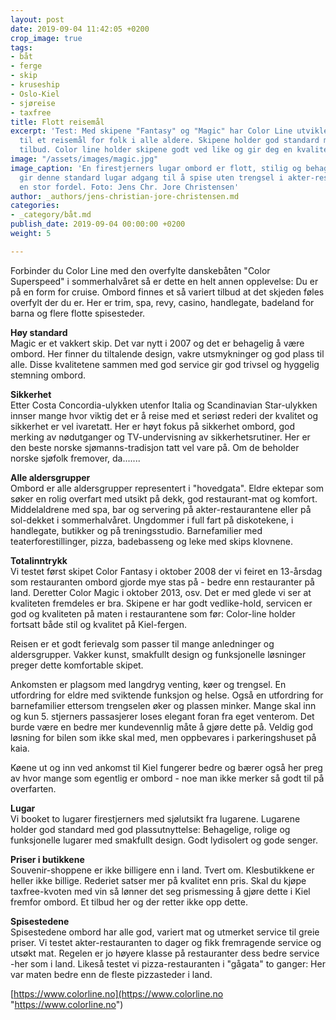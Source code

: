```yaml
---
layout: post
date: 2019-09-04 11:42:05 +0200
crop_image: true
tags:
- båt
- ferge
- skip
- kruseship
- Oslo-Kiel
- sjøreise
- taxfree
title: Flott reisemål
excerpt: 'Test: Med skipene "Fantasy" og "Magic" har Color Line utviklet Oslo-Kiel-fergen
  til et reisemål for folk i alle aldere. Skipene holder god standard med et variert
  tilbud. Color line holder skipene godt ved like og gir deg en kvalitets-reise.'
image: "/assets/images/magic.jpg"
image_caption: 'En firestjerners lugar ombord er flott, stilig og behagelig. Samtidig
  gir denne standard lugar adgang til å spise uten trengsel i akter-restauranten -
  en stor fordel. Foto: Jens Chr. Jore Christensen'
author: _authors/jens-christian-jore-christensen.md
categories:
- _category/båt.md
publish_date: 2019-09-04 00:00:00 +0200
weight: 5

---
```

Forbinder du Color Line med den overfylte danskebåten "Color Superspeed" i sommerhalvåret så er dette en helt annen opplevelse: Du er på en form for cruise. Ombord finnes et så variert tilbud at det skjeden føles overfylt der du er. Her er trim, spa, revy, casino, handlegate, badeland for barna og flere flotte spisesteder.

**Høy standard**  
Magic er et vakkert skip. Det var nytt i 2007 og det er behagelig å være ombord. Her finner du tiltalende design, vakre utsmykninger og god plass til alle. Disse kvalitetene sammen med god service gir god trivsel og hyggelig stemning ombord.

**Sikkerhet**  
Etter Costa Concordia-ulykken utenfor Italia og Scandinavian Star-ulykken innser mange hvor viktig det er å reise med et seriøst rederi der kvalitet og sikkerhet er vel ivaretatt. Her er høyt fokus på sikkerhet ombord, god merking av nødutganger og TV-undervisning av sikkerhetsrutiner. Her er den beste norske sjømanns-tradisjon tatt vel vare på. Om de beholder norske sjøfolk fremover, da.......

**Alle aldersgrupper**  
Ombord er alle aldersgrupper representert i "hovedgata". Eldre ektepar som søker en rolig overfart med utsikt på dekk, god restaurant-mat og komfort. Middelaldrene med spa, bar og servering på akter-restaurantene eller på sol-dekket i sommerhalvåret. Ungdommer i full fart på diskotekene, i handlegate, butikker og på treningsstudio. Barnefamilier med teaterforestillinger, pizza, badebasseng og leke med skips klovnene.

**Totalinntrykk**  
Vi testet først skipet Color Fantasy i oktober 2008 der vi feiret en 13-årsdag som restauranten ombord gjorde mye stas på - bedre enn restauranter på land. Deretter Color Magic i oktober 2013, osv. Det er med glede vi ser at kvaliteten fremdeles er bra. Skipene er har godt vedlike-hold, servicen er god og kvaliteten på maten i restaurantene som før: Color-line holder fortsatt både stil og kvalitet på Kiel-fergen. 

Reisen er et godt ferievalg som passer til mange anledninger og aldersgrupper. Vakker kunst, smakfullt design og funksjonelle løsninger preger dette komfortable skipet.

Ankomsten er plagsom med langdryg venting, køer og trengsel. En utfordring for eldre med sviktende funksjon og helse. Også en utfordring for barnefamilier ettersom trengselen øker og plassen minker. Mange skal inn og kun 5. stjerners passasjerer loses elegant foran fra eget venterom. Det burde være en bedre mer kundevennlig måte å gjøre dette på. Veldig god løsning for bilen som ikke skal med, men oppbevares i parkeringshuset på kaia. 

Køene ut og inn ved ankomst til Kiel fungerer bedre og bærer også her preg av hvor mange som egentlig er ombord - noe man ikke merker så godt til på overfarten.

**Lugar**  
Vi booket to lugarer firestjerners med sjølutsikt fra lugarene. Lugarene holder god standard med god plassutnyttelse: Behagelige, rolige og funksjonelle lugarer med smakfullt design. Godt lydisolert og gode senger.

**Priser i butikkene**  
Souvenir-shoppene er ikke billigere enn i land. Tvert om. Klesbutikkene er heller ikke billige. Rederiet satser mer på kvalitet enn pris. Skal du kjøpe taxfree-kvoten med vin så lønner det seg prismessing å gjøre dette i Kiel fremfor ombord. Et tilbud her og der retter ikke opp dette.

**Spisestedene**  
Spisestedene ombord har alle god, variert mat og utmerket service til greie priser. Vi testet akter-restauranten to dager og fikk fremragende service og utsøkt mat. Regelen er jo høyere klasse på restauranter dess bedre service -her som i land. Likeså testet vi pizza-restauranten i "gågata" to ganger: Her var maten bedre enn de fleste pizzasteder i land. 

[https://www.colorline.no](https://www.colorline.no "https://www.colorline.no")